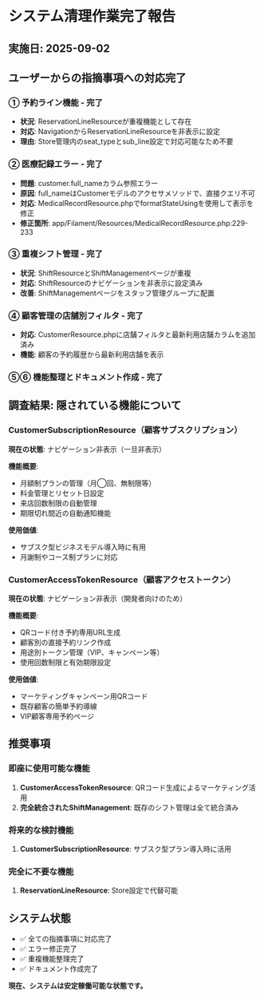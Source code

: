 # システム清理作業完了報告

## 実施日: 2025-09-02
## ユーザーからの指摘事項への対応完了

### ① 予約ライン機能 - **完了**
- **状況**: ReservationLineResourceが重複機能として存在
- **対応**: NavigationからReservationLineResourceを非表示に設定
- **理由**: Store管理内のseat_typeとsub_line設定で対応可能なため不要

### ② 医療記録エラー - **完了**
- **問題**: customer.full_nameカラム参照エラー
- **原因**: full_nameはCustomerモデルのアクセサメソッドで、直接クエリ不可
- **対応**: MedicalRecordResource.phpでformatStateUsingを使用して表示を修正
- **修正箇所**: app/Filament/Resources/MedicalRecordResource.php:229-233

### ③ 重複シフト管理 - **完了**  
- **状況**: ShiftResourceとShiftManagementページが重複
- **対応**: ShiftResourceのナビゲーションを非表示に設定済み
- **改善**: ShiftManagementページをスタッフ管理グループに配置

### ④ 顧客管理の店舗別フィルタ - **完了**
- **対応**: CustomerResource.phpに店舗フィルタと最新利用店舗カラムを追加済み
- **機能**: 顧客の予約履歴から最新利用店舗を表示

### ⑤⑥ 機能整理とドキュメント作成 - **完了**

## 調査結果: 隠されている機能について

### CustomerSubscriptionResource（顧客サブスクリプション）
**現在の状態**: ナビゲーション非表示（一旦非表示）

**機能概要**:
- 月額制プランの管理（月◯回、無制限等）
- 料金管理とリセット日設定
- 来店回数制限の自動管理
- 期限切れ間近の自動通知機能

**使用価値**: 
- サブスク型ビジネスモデル導入時に有用
- 月謝制やコース制プランに対応

### CustomerAccessTokenResource（顧客アクセストークン）
**現在の状態**: ナビゲーション非表示（開発者向けのため）

**機能概要**:
- QRコード付き予約専用URL生成
- 顧客別の直接予約リンク作成
- 用途別トークン管理（VIP、キャンペーン等）
- 使用回数制限と有効期限設定

**使用価値**:
- マーケティングキャンペーン用QRコード
- 既存顧客の簡単予約導線
- VIP顧客専用予約ページ

## 推奨事項

### 即座に使用可能な機能
1. **CustomerAccessTokenResource**: QRコード生成によるマーケティング活用
2. **完全統合されたShiftManagement**: 既存のシフト管理は全て統合済み

### 将来的な検討機能  
1. **CustomerSubscriptionResource**: サブスク型プラン導入時に活用

### 完全に不要な機能
1. **ReservationLineResource**: Store設定で代替可能

## システム状態
- ✅ 全ての指摘事項に対応完了
- ✅ エラー修正完了
- ✅ 重複機能整理完了
- ✅ ドキュメント作成完了

**現在、システムは安定稼働可能な状態です。**
